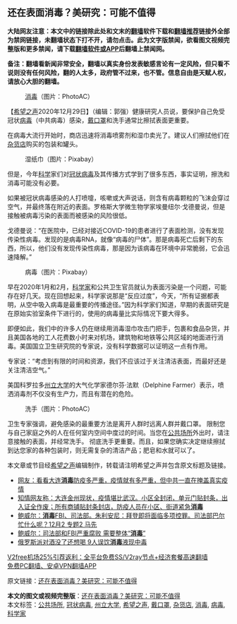  <h2>还在表面消毒？美研究：可能不值得</h2> <p class="notice"><b>大陆网友注意：本文中的链接除此处和文末的<a href="https://github.com/bannedbook/fanqiang" >翻墙</a>软件下载和<a href="https://github.com/killgcd/justmysocks/blob/master/README.md">翻墙推荐</a>链接外全部为禁网链接，未翻墙状态下打不开，请勿点击。此为文字版禁闻，欲看图文视频完整版和更多禁闻，请下载<a href="https://github.com/bannedbook/fanqiang">翻墙软件或APP</a>后翻墙上禁闻网。</p><p>备注：翻墙看新闻非常安全，翻墙以真实身份发表敏感言论有一定风险，但只看不说则没有任何风险，翻的人太多，政府管不过来，也不管。信息自由是天赋人权，请放心大胆的翻墙。</b></p>  <div class="entry"> <figure><figcaption><a href="https://www.bannedbook.org/bnews/tag/%E6%B6%88%E6%AF%92/" class="st_tag internal_tag" rel="tag" title="标签 消毒 下的日志">消毒</a>（图片：PhotoAC）</figcaption></figure> <p>【<span class='wp_keywordlink_affiliate'><a href="https://www.soundofhope.org" title="希望之声" target="_blank">希望之声</a></span>2020年12月29日】（编辑：郭强）健康研究人员说，要保护自己免受冠状<a href="https://www.bannedbook.org/bnews/tag/%e7%97%85%e6%af%92/" class="st_tag internal_tag" rel="tag" title="标签 病毒 下的日志">病毒</a>（中共病毒）感染，<a href="https://www.bannedbook.org/bnews/tag/%E6%88%B4%E5%8F%A3%E7%BD%A9/" class="st_tag internal_tag" rel="tag" title="标签 戴口罩 下的日志">戴口罩</a>和洗手通常比擦拭表面更重要。</p> <p>在病毒大流行开始时，商店迅速将消毒喷雾剂和湿巾卖光了。建议人们擦拭他们在<a href="https://www.bannedbook.org/bnews/tag/%E6%9D%82%E8%B4%A7%E5%BA%97/" class="st_tag internal_tag" rel="tag" title="标签 杂货店 下的日志">杂货店</a>购买的包装和罐头。</p> <figure><figcaption>湿纸巾（图片：Pixabay）</figcaption></figure> <p>但是，今年<span class='wp_keywordlink'><a href="https://www.bannedbook.org/forum11/topic309.html" title="禁片：“科学”的棍子" target="_blank">科学</a></span>家们对<a href="https://www.bannedbook.org/bnews/tag/%e5%86%a0%e7%8a%b6%e7%97%85%e6%af%92/" class="st_tag internal_tag" rel="tag" title="标签 冠状病毒 下的日志">冠状病毒</a>及其传播方式学到了很多东西，事实证明，擦洗和消毒可能没有必要。</p> <p>如果被冠状病毒感染的人打喷嚏，咳嗽或大声说话，则含有病毒颗粒的飞沫会穿过空气，并最终落在附近的表面。罗格斯大学微生物学家埃曼纽尔·戈德曼说，但是接触被病毒污染的表面而被感染的风险很低。</p>  <p>戈德曼说：“在医院中，已经对接近COVID-19的患者进行了表面检测，没有发现传染性病毒。发现的是病毒RNA，就像“病毒的尸体”。那是病毒死亡后剩下的东西，所以，他们没有发现传染性病毒，那是因为该病毒在环境中非常脆弱，它会迅速降解。”</p> <figure><figcaption>病毒（图片：Pixabay）</figcaption></figure> <p>早在2020年1月和2月，<a href="https://www.bannedbook.org/bnews/tag/%e7%a7%91%e5%ad%a6%e5%ae%b6/" class="st_tag internal_tag" rel="tag" title="标签 科学家 下的日志">科学家</a>和公共卫生官员就认为表面污染是一个问题，可能存在好几天。现在回想起来，科学家说那是“反应过度”，今天，“所有证据都表明，从空中吸入病毒是最重要的传播途径。”因为科学家们知道，早期的表面研究是在原始实验室条件下进行的，使用的病毒量比实际情况下要大得多。</p> <p>即便如此，我们中的许多人仍在继续用消毒湿巾攻击门把手，包裹和食品杂货，并且美国各地的工人花费数小时来对机场，建筑物和地铁等公共区域的地面进行消毒。美国国立卫生研究院的专家说，没有科学数据可以证明这一点有作用。</p> <p>专家说：“考虑到有限的时间和资源，我们不应该过于关注清洁表面，而最好还是关注清洁空气。”</p>  <p>美国科罗拉多<a href="https://www.bannedbook.org/bnews/tag/%E5%B7%9E%E7%AB%8B%E5%A4%A7%E5%AD%A6/" class="st_tag internal_tag" rel="tag" title="标签 州立大学 下的日志">州立大学</a>的大气化学家德尔芬·法默（Delphine Farmer）表示，喷洒消毒剂不仅没有生产力，而且有潜在的危险。</p> <figure><figcaption>洗手（图片：PhotoAC）</figcaption></figure> <p>卫生专家强调，避免感染的最重要方法是离开人群时远离人群并戴口罩。 限制您与自己家庭之外的人在任何室内空间中度过的时间。当您在<a href="https://www.bannedbook.org/bnews/tag/%E5%85%AC%E5%85%B1%E5%9C%BA%E6%89%80/" class="st_tag internal_tag" rel="tag" title="标签 公共场所 下的日志">公共场所</a>外出时，请注意接触的表面，并经常洗手。 彻底洗手更重要。而且，如果您确实决定继续擦拭到达您家的各种包装时，则无需复杂的清洁产品；肥皂和水就可以了。</p> <p>本文章或节目经<a href="https://www.bannedbook.org/bnews/tag/%e5%b8%8c%e6%9c%9b%e4%b9%8b%e5%a3%b0/" class="st_tag internal_tag" rel="tag" title="标签 希望之声 下的日志">希望之声</a>编辑制作，转载请注明希望之声并包含原文标题及链接。</p> <ul class='op-related-articles' title='相关阅读'> <li><a href='https://www.bannedbook.org/bnews/bannedvideo/20201229/1457200.html' target='_blank'>网友：看看大连<b>消毒</b>防疫多严重，疫情就有多严重，但中共一直在掩盖真实疫情</a></li> <li><a href='https://www.bannedbook.org/bnews/bannedvideo/20201228/1456402.html' target='_blank'>知情网友称：大连金州现状，疫情堪比武汉。小区全封闭，单元门贴封条，出入证全作废；所有商铺贴封条封店，防疫人员在小区、街道紧急<b>消毒</b></a></li> <li><a href='https://www.bannedbook.org/bnews/bannedvideo/20201202/1440896.html' target='_blank'>鲍威尔：<b>消毒</b>FBI、司法部。朱利安尼：拜登即将面临多项控罪。司法部巴尔忙什么呢？12月2 专题2  马先</a></li> <li><a href='https://www.bannedbook.org/bnews/comments/20201202/1440573.html' target='_blank'>鲍威尔：司法部和FBI严重腐败 需要整体“<b>消毒</b>”</a></li> <li><a href='https://www.bannedbook.org/bnews/lifebaike/20201123/1435706.html' target='_blank'>俄罗斯派对酒没了还想喝 9人误饮<b>消毒</b>液现中毒</a></li> </ul> <p class="texttj"> <a href="https://www.bannedbook.org/forum23/topic22702.html" target="_blank">V2free机场25%引荐返利：全平台免费SS/V2ray节点+经济套餐高速翻墙</a><br/> <a href="https://github.com/bannedbook/fanqiang/wiki/%E7%A6%81%E9%97%BB%E7%BD%91%E5%AE%89%E5%8D%93%E7%BF%BB%E5%A2%99%E6%96%B0%E9%97%BBAPP" target="_blank">免费PC翻墙、安卓VPN翻墙APP</a></p><p>原文链接：<a class="src_link"  href="https://www.soundofhope.org/post/458365" target="_blank">还在表面消毒？美研究：可能不值得</a></p> <a name='sharetosocial'></a>       <div><b>本文的图文或视频完整版</b>：<a href='https://www.bannedbook.org/bnews/comments/20201230/1457449.html'>还在表面消毒？美研究：可能不值得</a></div>  </div><!--END ENTRY--> <div class="postfooter"> <div>本文标签：<a href="https://www.bannedbook.org/bnews/tag/%E5%85%AC%E5%85%B1%E5%9C%BA%E6%89%80/" rel="tag">公共场所</a>, <a href="https://www.bannedbook.org/bnews/tag/%e5%86%a0%e7%8a%b6%e7%97%85%e6%af%92/" rel="tag">冠状病毒</a>, <a href="https://www.bannedbook.org/bnews/tag/%E5%B7%9E%E7%AB%8B%E5%A4%A7%E5%AD%A6/" rel="tag">州立大学</a>, <a href="https://www.bannedbook.org/bnews/tag/%e5%b8%8c%e6%9c%9b%e4%b9%8b%e5%a3%b0/" rel="tag">希望之声</a>, <a href="https://www.bannedbook.org/bnews/tag/%E6%88%B4%E5%8F%A3%E7%BD%A9/" rel="tag">戴口罩</a>, <a href="https://www.bannedbook.org/bnews/tag/%E6%9D%82%E8%B4%A7%E5%BA%97/" rel="tag">杂货店</a>, <a href="https://www.bannedbook.org/bnews/tag/%E6%B6%88%E6%AF%92/" rel="tag">消毒</a>, <a href="https://www.bannedbook.org/bnews/tag/%e7%97%85%e6%af%92/" rel="tag">病毒</a>, <a href="https://www.bannedbook.org/bnews/tag/%e7%a7%91%e5%ad%a6%e5%ae%b6/" rel="tag">科学家</a></div>  </div><!--END POSTFOOTER--> 